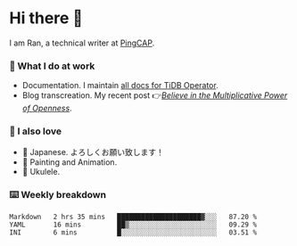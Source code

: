 # Hi there 👋

I am Ran, a technical writer at [PingCAP](https://pingcap.com/).

### 📝 What I do at work

- Documentation. I maintain [all docs for TiDB Operator](https://github.com/pingcap/docs-tidb-operator).
- Blog transcreation. My recent post 👉[*Believe in the Multiplicative Power of Openness*](https://pingcap.com/blog/believe-in-the-multiplicative-power-of-openness-open-source-community).

### 🤠 I also love

- 💬 Japanese. よろしくお願い致します！ 
- 🎨 Painting and Animation. 
- 🎸 Ukulele.

### ⌨️ Weekly breakdown

<!--START_SECTION:waka-->
```text
Markdown   2 hrs 35 mins   █████████████████████▓░░░   87.20 % 
YAML       16 mins         ██▒░░░░░░░░░░░░░░░░░░░░░░   09.29 % 
INI        6 mins          █░░░░░░░░░░░░░░░░░░░░░░░░   03.51 % 
```
<!--END_SECTION:waka-->

